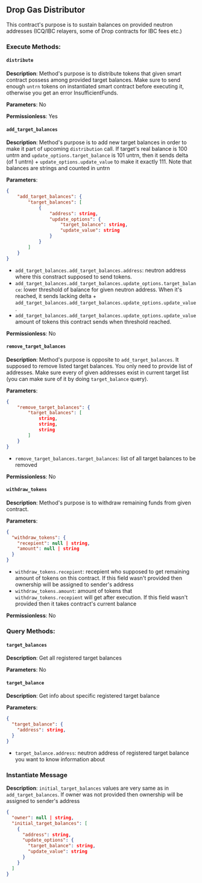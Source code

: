## Drop Gas Distributor

This contract's purpose is to sustain balances on provided neutron addresses (ICQ/IBC relayers, some of Drop contracts for IBC fees etc.)

### Execute Methods:

#### `distribute`

**Description**: Method's purpose is to distribute tokens that given smart contract possess among provided target balances. Make sure to send enough `untrn` tokens on instantiated smart contract before executing it, otherwise you get an error InsufficientFunds.

**Parameters**: No

**Permissionless**: Yes

#### `add_target_balances`

**Description**: Method's purpose is to add new target balances in order to make it part of upcoming `distribution` call. If target's real balance is 100 untrn and `update_options.target_balance` is 101 untrn, then it sends delta (of 1 untrn) + `update_options.update_value` to make it exactly 111. Note that balances are strings and counted in untrn

**Parameters**:

```json
{
    "add_target_balances": {
        "target_balances": [
            {
                "address": string,
                "update_options": {
                    "target_balance": string,
                    "update_value": string
                }
            }
        ]
    }
}
```

- `add_target_balances.add_target_balances.address`: neutron address where this constract supposed to send tokens.
- `add_target_balances.add_target_balances.update_options.target_balance`: lower threshold of balance for given neutron address. When it's reached, it sends lacking delta + `add_target_balances.add_target_balances.update_options.update_value`.
- `add_target_balances.add_target_balances.update_options.update_value` amount of tokens this contract sends when threshold reached.

**Permissionless**: No

#### `remove_target_balances`

**Description**: Method's purpose is opposite to `add_target_balances`. It supposed to remove listed target balances. You only need to provide list of addresses. Make sure every of given addresses exist in current target list (you can make sure of it by doing `target_balance` query).

**Parameters**:

```json
{
    "remove_target_balances": {
        "target_balances": [
            string,
            string,
            string
        ]
    }
}
```

- `remove_target_balances.target_balances`: list of all target balances to be removed

**Permissionless**: No

#### `withdraw_tokens`

**Description**: Method's purpose is to withdraw remaining funds from given contract.

**Parameters**:

```json
{
  "withdraw_tokens": {
    "recepient": null | string,
    "amount": null | string
  }
}
```

- `withdraw_tokens.recepient`: recepient who supposed to get remaining amount of tokens on this contract. If this field wasn't provided then ownership will be assigned to sender's address
- `withdraw_tokens.amount`: amount of tokens that `withdraw_tokens.recepient` will get after execution. If this field wasn't provided then it takes contract's current balance

**Permissionless**: No

### Query Methods:

#### `target_balances`

**Description**: Get all registered target balances

**Parameters**: No

#### `target_balance`

**Description**: Get info about specific registered target balance

**Parameters**:

```json
{
  "target_balance": {
    "address": string,
  }
}
```

- `target_balance.address`: neutron address of registered target balance you want to know information about

### Instantiate Message

**Description**: `initial_target_balances` values are very same as in `add_target_balances`. If owner was not provided then ownership will be assigned to sender's address

```json
{
  "owner": null | string,
  "initial_target_balances": [
    {
      "address": string,
      "update_options": {
        "target_balance": string,
        "update_value": string
      }
    }
  ]
}
```
